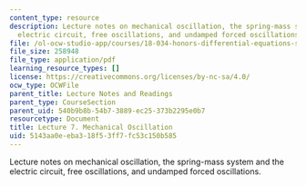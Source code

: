 ```yaml
---
content_type: resource
description: Lecture notes on mechanical oscillation, the spring-mass system and the
  electric circuit, free oscillations, and undamped forced oscillations.
file: /ol-ocw-studio-app/courses/18-034-honors-differential-equations-spring-2009/5143aa0eeba318f53ff7fc53c150b585_MIT18_034s09_lec07.pdf
file_size: 258948
file_type: application/pdf
learning_resource_types: []
license: https://creativecommons.org/licenses/by-nc-sa/4.0/
ocw_type: OCWFile
parent_title: Lecture Notes and Readings
parent_type: CourseSection
parent_uid: 540b9b8b-54b7-3889-ec25-373b2295e0b7
resourcetype: Document
title: Lecture 7. Mechanical Oscillation
uid: 5143aa0e-eba3-18f5-3ff7-fc53c150b585
---
```

Lecture notes on mechanical oscillation, the spring-mass system and the electric circuit, free oscillations, and undamped forced oscillations.
